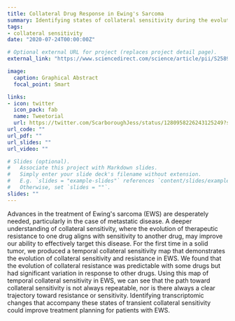 ```yaml
---
title: Collateral Drug Response in Ewing's Sarcoma
summary: Identifying states of collateral sensitivity during the evolution of therapeutic resistance in Ewing’s sarcoma
tags:
- collateral sensitivity
date: "2020-07-24T00:00:00Z"

# Optional external URL for project (replaces project detail page).
external_link: "https://www.sciencedirect.com/science/article/pii/S2589004220304806"

image:
  caption: Graphical Abstract
  focal_point: Smart

links:
- icon: twitter
  icon_pack: fab
  name: Tweetorial
  url: https://twitter.com/ScarboroughJess/status/1280958226243125249?s=20
url_code: ""
url_pdf: ""
url_slides: ""
url_video: ""

# Slides (optional).
#   Associate this project with Markdown slides.
#   Simply enter your slide deck's filename without extension.
#   E.g. `slides = "example-slides"` references `content/slides/example-slides.md`.
#   Otherwise, set `slides = ""`.
slides: ""
---
```


Advances in the treatment of Ewing's sarcoma (EWS) are desperately needed, particularly in the case of metastatic disease. A deeper understanding of collateral sensitivity, where the evolution of therapeutic resistance to one drug aligns with sensitivity to another drug, may improve our ability to effectively target this disease. For the first time in a solid tumor, we produced a temporal collateral sensitivity map that demonstrates the evolution of collateral sensitivity and resistance in EWS. We found that the evolution of collateral resistance was predictable with some drugs but had significant variation in response to other drugs. Using this map of temporal collateral sensitivity in EWS, we can see that the path toward collateral sensitivity is not always repeatable, nor is there always a clear trajectory toward resistance or sensitivity. Identifying transcriptomic changes that accompany these states of transient collateral sensitivity could improve treatment planning for patients with EWS.